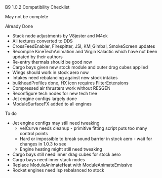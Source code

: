 B9 1.0.2 Compatibility Checklist

May not be complete

Already Done

* Stack node adjustments by V8jester and M4ck
* All textures converted to DDS
* CrossFeedEnabler, Firespitter, JSI, KM_Gimbal, SmokeScreen updates
* Recompile KineTechAnimation and Virgin Kalactic which have not been updated by their authors
* Re-entry thermals should be good now
* Cargo bays given new stock module and outer drag cubes applied
* Wings should work in stock aero now
* Intakes need rebalancing against new stock intakes
* bulkheadProfiles done, HX icon requires FilterExtensions
* Compressed air thrusters work without RESGEN
* Reconfigure tech nodes for new tech tree
* Jet engine configs largely done
* ModuleSurfaceFX added to all engines

To do

* Jet engine configs may still need tweaking
	* velCurve needs cleanup - primitive fitting script puts too many control points
	* Hard or impossible to break sound barrier in stock aero - wait for changes in 1.0.3 to see
	* Engine heating might still need tweaking
* Cargo bays still need inner drag cubes for stock aero
* Cargo bays need inner stack nodes
* Replace ModuleAnimateHeat with ModuleAnimateEmissive
* Rocket engines need Isp rebalanced to stock